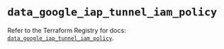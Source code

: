 # `data_google_iap_tunnel_iam_policy`

Refer to the Terraform Registry for docs: [`data_google_iap_tunnel_iam_policy`](https://registry.terraform.io/providers/hashicorp/google/6.40.0/docs/data-sources/iap_tunnel_iam_policy).
